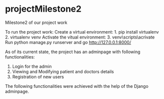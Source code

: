 # projectMilestone2
Milestone2 of our project work

To run the project work:
  Create a virtual environment:
    1. pip install virtualenv
    2. virtualenv venv
  Activate the vitual environment:
    3. venv\scripts\acrivate
  Run python manage.py runserver and go http://127.0.0.1:8000/
  
As of its current state, the project has an adminpage with following functionalities:
  1. Login for the admin
  2. Viewing and Modifying patient and doctors details
  3. Registration of new users
  
 The following functionalities were achieved with the help of the Django adminpage.
